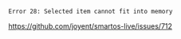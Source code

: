 `Error 28: Selected item cannot fit into memory`

https://github.com/joyent/smartos-live/issues/712

